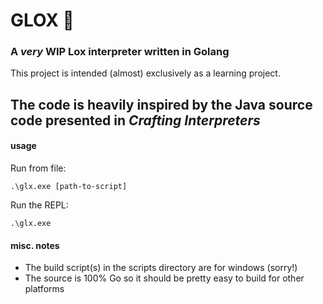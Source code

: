 # GLOX 🍣

### A _very_ **WIP** Lox interpreter written in Golang

This project is intended (almost) exclusively as a learning project.

## The code is heavily inspired by the Java source code presented in _Crafting Interpreters_

#### usage

Run from file:

```
.\glx.exe [path-to-script]
```

Run the REPL:

```
.\glx.exe
```

#### misc. notes

- The build script(s) in the scripts directory are for windows (sorry!)
- The source is 100% Go so it should be pretty easy to build for other platforms
